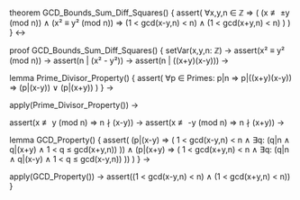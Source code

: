 theorem GCD_Bounds_Sum_Diff_Squares() {
  assert(
    ∀x,y,n ∈ ℤ ⇒ (
      (x ≢ ±y (mod n)) ∧ 
      (x² ≡ y² (mod n)) ⇒
      (1 < gcd(x-y,n) < n) ∧ 
      (1 < gcd(x+y,n) < n)
    )
  )
} ↔

proof GCD_Bounds_Sum_Diff_Squares() {
  setVar(x,y,n: ℤ) →
  assert(x² ≡ y² (mod n)) →
  assert(n | (x² - y²)) →
  assert(n | ((x+y)(x-y))) →
  
  lemma Prime_Divisor_Property() {
    assert(
      ∀p ∈ Primes: p|n ⇒ 
      p|((x+y)(x-y)) ⇒
      (p|(x-y)) ∨ (p|(x+y))
    )
  } →

  apply(Prime_Divisor_Property()) →
  
  assert(x ≢ y (mod n) ⇒ n ∤ (x-y)) →
  assert(x ≢ -y (mod n) ⇒ n ∤ (x+y)) →
  
  lemma GCD_Property() {
    assert(
      (p|(x-y) ⇒ (
        1 < gcd(x-y,n) < n ∧
        ∃q: (q|n ∧ q|(x+y) ∧ 1 < q ≤ gcd(x+y,n))
      )) ∧
      (p|(x+y) ⇒ (
        1 < gcd(x+y,n) < n ∧
        ∃q: (q|n ∧ q|(x-y) ∧ 1 < q ≤ gcd(x-y,n))
      ))
    )
  } →
  
  apply(GCD_Property()) →
  assert((1 < gcd(x-y,n) < n) ∧ (1 < gcd(x+y,n) < n))
}